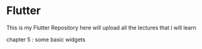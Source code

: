 # Flutter
This is my Flutter Repository
here  will upload all the lectures that i will learn

chapter 5 : some basic widgets 